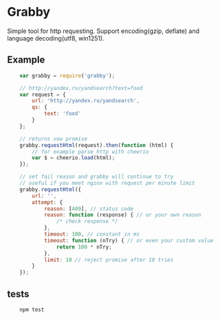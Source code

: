 Grabby
====================

Simple tool for http requesting. Support encoding(gzip, deflate) and language decoding(utf8, win1251).

Example
-------

```javascript
    var grabby = require('grabby');

    // http://yandex.ru/yandsearch?text=food
    var request = {
        url: 'http://yandex.ru/yandsearch',
        qs: {
            text: 'food'
        }
    };

    // returns vow promise
    grabby.requestHtml(request).then(function (html) {
        // for example parse http with cheerio
        var $ = cheerio.load(html);
    });

    // set fail reason and grabby will continue to try
    // useful if you meet nginx with request per minute limit
    grabby.requestHtml({
        url: '',
        attempt: {
            reason: [409], // status code
            reason: function (response) { // or your own reason
                /* check response */
            },
            timeout: 100, // constant in ms
            timeout: function (nTry) { // or even your custom value
                return 100 * nTry;
            },
            limit: 10 // reject promise after 10 tries
        }
    });

```

tests
-----

```bash
    npm test
```




